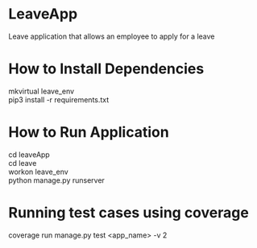# LeaveApp
Leave application that allows an employee to apply for a leave

# How to Install Dependencies
mkvirtual leave_env <br/>
pip3 install -r requirements.txt

# How to Run Application
cd leaveApp <br/>
cd leave <br/>
workon leave_env <br/>
python manage.py runserver
# Running test cases using coverage
coverage run manage.py test <app_name> -v 2



